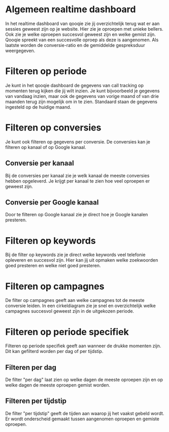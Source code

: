 <!-- TITLE: Dashboard -->
# Algemeen realtime dashboard
In het realtime dashboard van qooqie zie jij overzichtelijk terug wat er aan sessies geweest zijn op je website. Hier zie je oproepen met unieke bellers. Ook zie je welke oproepen succesvol geweest zijn en welke gemist zijn. Qooqie spreekt van een succesvolle oproep als deze is aangenomen. Als laatste worden de conversie-ratio en de gemiddelde gespreksduur weergegeven.
# Filteren op periode
Je kunt in het qooqie dashboard de gegevens van call tracking op momenten terug kijken die jij wilt inzien. Je kunt bijvoorbeeld je gegevens van vandaag inzien, maar ook de gegevens van vorige maand of van drie maanden terug zijn mogelijk om in te zien. Standaard staan de gegevens ingesteld op de huidige maand. 
# Filteren op conversies
Je kunt ook filteren op gegevens per conversie. De conversies kan je filteren op kanaal of op Google kanaal. 
## Conversie per kanaal
Bij de conversies per kanaal zie je welk kanaal de meeste conversies hebben opgeleverd. Je krijgt per kanaal te zien hoe veel oproepen er geweest zijn. 
## Conversie per Google kanaal
Door te filteren op Google kanaal zie je direct hoe je Google kanalen presteren. 
# Filteren op keywords
Bij de filter op keywords zie je direct welke keywords veel telefonie opleveren en succesvol zijn. Hier kan jij uit opmaken welke zoekwoorden goed presteren en welke niet goed presteren.
# Filteren op campagnes
De filter op campagnes geeft aan welke campagnes tot de meeste conversie leiden. In een cirkeldiagram zie je snel en overzichtelijk welke campagnes succesvol geweest zijn in de uitgekozen periode.
# Filteren op periode specifiek
Filteren op periode specifiek geeft aan wanneer de drukke momenten zijn. Dit kan gefilterd worden per dag of per tijdstip. 
## Filteren per dag
De filter "per dag" laat zien op welke dagen de meeste oproepen zijn en op welke dagen de meeste oproepen gemist worden.
## Filteren per tijdstip
De filter "per tijdstip" geeft de tijden aan waarop jij het vaakst gebeld wordt. Er wordt onderscheid gemaakt tussen aangenomen oproepen en gemiste oproepen.
